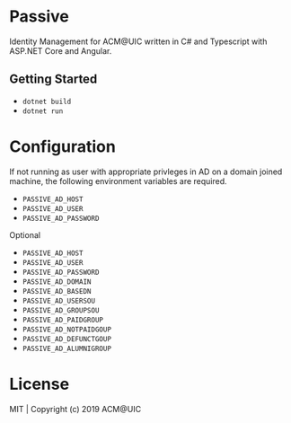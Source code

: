 # Passive

Identity Management for ACM@UIC written in C# and Typescript with ASP.NET Core and Angular.

## Getting Started

- `dotnet build`
- `dotnet run`

# Configuration

If not running as user with appropriate privleges in AD on a domain joined machine, the following environment variables are required.

- `PASSIVE_AD_HOST`
- `PASSIVE_AD_USER`
- `PASSIVE_AD_PASSWORD`

Optional

- `PASSIVE_AD_HOST`
- `PASSIVE_AD_USER`
- `PASSIVE_AD_PASSWORD`
- `PASSIVE_AD_DOMAIN`
- `PASSIVE_AD_BASEDN`
- `PASSIVE_AD_USERSOU`
- `PASSIVE_AD_GROUPSOU`
- `PASSIVE_AD_PAIDGROUP`
- `PASSIVE_AD_NOTPAIDGOUP`
- `PASSIVE_AD_DEFUNCTGOUP`
- `PASSIVE_AD_ALUMNIGROUP`

# License

MIT | Copyright (c) 2019 ACM@UIC
